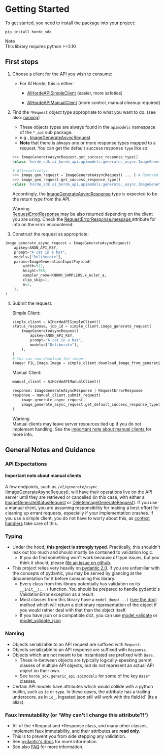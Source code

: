 # Getting Started

To get started, you need to install the package into your project:

``` console
pip install horde_sdk
```

<div class="note" markdown="1">
    <div class="title" markdown="1">
    Note
    </div>
    This library requires python >=3.10
</div>

## First steps

1. Choose a client for the API you wish to consume:
    - For AI Horde, this is either:
        - [AIHordeAPISimpleClient](../horde_sdk/ai_horde_api/ai_horde_clients/#horde_sdk.ai_horde_api.ai_horde_clients.AIHordeAPISimpleClient) (easier, more safeties)

        - [AIHordeAPIManualClient](../horde_sdk/ai_horde_api/ai_horde_clients/#horde_sdk.ai_horde_api.ai_horde_clients.AIHordeAPIManualClient) (more control, manual cleanup required)

2. Find the `*Request` object type appropriate to what you want to do. (see also: [naming](../getting_started/#naming))
    - These objects types are always found in the `apimodels` namespace of the `*_api` sub package.
    - e.g., [ImageGenerateAsyncRequest](../horde_sdk/ai_horde_api/apimodels/generate/_async/#horde_sdk.ai_horde_api.apimodels.generate._async.ImageGenerateAsyncRequest)
    - **Note** that there is always one or more response types mapped to a request. You can get the default success response `type` like so:


    ```python
    >>> ImageGenerateAsyncRequest.get_success_response_type()
    <class 'horde_sdk.ai_horde_api.apimodels.generate._async.ImageGenerateAsyncResponse'>

    # Alternatively:
    >>> image_gen_request = ImageGenerateAsyncRequest( ... ) # Removed for brevity
    >>> image_gen_request.get_success_response_type()
    <class 'horde_sdk.ai_horde_api.apimodels.generate._async.ImageGenerateAsyncResponse'>
    ```
    Accordingly, the [ImageGenerateAsyncResponse](../horde_sdk/ai_horde_api/apimodels/generate/_async/#horde_sdk.ai_horde_api.apimodels.generate._async.ImageGenerateAsyncResponse) type is expected to be the return type from the API.

    <div class="warning" markdown="1">
        <div class="title" markdown="1">
        Warning
        </div>
        <a href="../horde_sdk/generic_api/apimodels/#horde_sdk.generic_api.apimodels.RequestErrorResponse"> RequestErrorResponse </a> may be also returned depending on the client you are using. Check the <a href="../horde_sdk/generic_api/apimodels/#horde_sdk.generic_api.apimodels.RequestErrorResponse.message"> RequestErrorResponse.message </a> attribute for info on the error encountered.
    </div>

3. Construct the request as appropriate:
``` python
image_generate_async_request = ImageGenerateAsyncRequest(
    apikey=ANON_API_KEY,
    prompt="A cat in a hat",
    models=["Deliberate"],
    params=ImageGenerationInputPayload(
        width=512,
        height=768,
        sampler_name=KNOWN_SAMPLERS.k_euler_a,
        clip_skip=1,
        n=2,
    ),
)
```

4. Submit the request:

    Simple Client:
    ``` python
    simple_client = AIHordeAPISimpleClient()
    status_response, job_id = simple_client.image_generate_request(
        ImageGenerateAsyncRequest(
            apikey=ANON_API_KEY,
            prompt="A cat in a hat",
            models=["Deliberate"],
        ),
    )
    # You can now download the image:
    image: PIL.Image.Image = simple_client.download_image_from_generation(status_response.generations[0])
    ```

    Manual Client:
    ``` python
    manual_client = AIHordeAPIManualClient()

    response: ImageGenerateAsyncResponse | RequestErrorResponse
    response = manual_client.submit_request(
        image_generate_async_request,
        image_generate_async_request.get_default_success_response_type(),
    )
    ```
    <div class="warning" markdown="1">
        <div class="title" markdown="1">
        Warning
        </div>
        Manual clients may leave server resources tied up if you do not implement handling. See the <a href="#important-note-about-manual-clients"> important note about manual clients </a> for more info.
    </div>



## General Notes and Guidance

### API Expectations
#### Important note about manual clients
A few endpoints, such as `/v2/generate/async` ([ImageGenerateAsyncRequest](../horde_sdk/ai_horde_api/apimodels/generate/_async/#horde_sdk.ai_horde_api.apimodels.generate._async.ImageGenerateAsyncRequest)), will have their operations live on the API server until they are retrieved or cancelled (in this case, with either a [ImageGenerateStatusRequest](../horde_sdk/ai_horde_api/apimodels/generate/_status/#horde_sdk.ai_horde_api.apimodels.generate._status.ImageGenerateStatusRequest) or [DeleteImageGenerateRequest](../horde_sdk/ai_horde_api/apimodels/generate/_status/#horde_sdk.ai_horde_api.apimodels.generate._status.DeleteImageGenerateRequest)). If you use a manual client, you are assuming responsibility for making a best-effort for cleaning up errant requests, especially if your implementation crashes. If you use a simple client, you do not have to worry about this, as [context handlers](../horde_sdk/generic_api/generic_clients/#horde_sdk.generic_api.generic_clients.GenericHordeAPISession) take care of this.

### Typing

-   Under the hood, **this project is strongly typed**. Practically,
    this shouldn't leak out too much and should mostly be contained to
    validation logic.
    -   If you do find something won't work because of type issues, but
        you think it should, please [file an issue on
        github](https://github.com/Haidra-Org/horde-sdk/issues).
-   This project relies very heavily on [pydantic
    2.0](https://docs.pydantic.dev/2.0/). If you are unfamiliar with the
    concepts of pydantic, you may be served by glancing at the
    documentation for it before consuming this library.
    -   Every class from this library potentially has validation on its
        `__init__(...)` function. You should be prepared to handle
        pydantic's <span class="title-ref">ValidationError</span>
        exception as a result.
    -   Most classes from this library have a `model_dump(...)` ([see
        the
        doc](https://docs.pydantic.dev/2.0/usage/serialization/#modelmodel_dump))
        method which will return a dictionary representation of the
        object if you would rather deal with that than the object
        itself.
    -   If you have json or a compatible dict, you can use
        [model_validate](https://docs.pydantic.dev/2.0/api/main/#pydantic.main.BaseModel.model_validate)
        or
        [model_validate_json](https://docs.pydantic.dev/2.0/api/main/#pydantic.main.BaseModel.model_validate_json)


### Naming

-   Objects serializable to an API request are suffixed with `Request`.
-   Objects serializable to an API response are suffixed with
    `Response`.
-   Objects which are not meant to be instantiated are prefixed with
    `Base`.
    -   These in-between objects are typically logically-speaking parent
        classes of multiple API objects, but do not represent an actual
        API object on their own.
    -   See `horde_sdk.generic_api.apimodels` for some of the key
        `Base*` classes.
-   Certain API models have attributes which would collide with a python
    builtin, such as `id` or `type`. In these cases, the attribute has a
    trailing underscore, as in `id_`. Ingested json still will work with
    the field <span class="title-ref">id</span>\` (its a alias).

### Faux Immutability (or 'Why can't I change this attribute?!')

-   All of the \*Request and \*Response class, and many other classes,
    implement faux immutability, and their attributes are **read only**.
-   This is to prevent you from side stepping any validation.
-   See [pydantic's
    docs](https://docs.pydantic.dev/2.0/usage/validation_errors/#frozen_instance)
    for more information.
-   See also [FAQ](faq.md) for more information.
